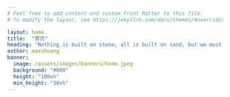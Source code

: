```yaml
---
# Feel free to add content and custom Front Matter to this file.
# To modify the layout, see https://jekyllrb.com/docs/themes/#overriding-theme-defaults

layout: home
title:  "首页"
heading: "Nothing is built on stone; all is built on sand, but we must build as if the sand were stone.\n—Jorge Luis Borges"
author: maxshuang
banner:
  image: /assets/images/banners/home.jpeg  
  background: "#000"
  height: "100vh"
  min_height: "38vh"
---
```

